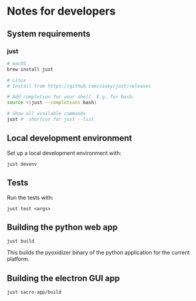 # Notes for developers

## System requirements

### just

```sh
# macOS
brew install just

# Linux
# Install from https://github.com/casey/just/releases

# Add completion for your shell. E.g. for bash:
source <(just --completions bash)

# Show all available commands
just #  shortcut for just --list
```


## Local development environment


Set up a local development environment with:
```
just devenv
```

## Tests
Run the tests with:
```
just test <args>
```


## Building the python web app

```
just build
```

This builds the pyoxidizer binary of the python application for the current platform.

## Building the electron GUI app

```
just sacro-app/build
```


